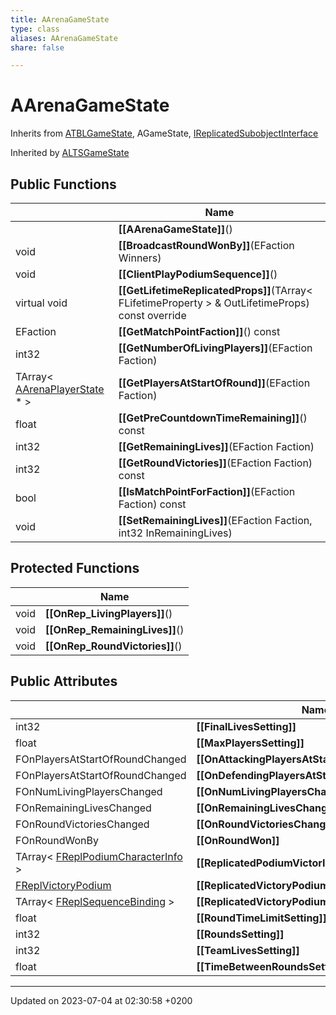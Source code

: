 ```yaml
---
title: AArenaGameState
type: class
aliases: AArenaGameState
share: false

---
```


# AArenaGameState





Inherits from [ATBLGameState](/docs/SDK/Source/Classes/classATBLGameState.md), AGameState, [IReplicatedSubobjectInterface](/docs/SDK/Source/Classes/classIReplicatedSubobjectInterface.md)

Inherited by [ALTSGameState](/docs/SDK/Source/Classes/classALTSGameState.md)

## Public Functions

|                | Name           |
| -------------- | -------------- |
| | **[[AArenaGameState]]**() |
| void | **[[BroadcastRoundWonBy]]**(EFaction Winners) |
| void | **[[ClientPlayPodiumSequence]]**() |
| virtual void | **[[GetLifetimeReplicatedProps]]**(TArray< FLifetimeProperty > & OutLifetimeProps) const override |
| EFaction | **[[GetMatchPointFaction]]**() const |
| int32 | **[[GetNumberOfLivingPlayers]]**(EFaction Faction) |
| TArray< [AArenaPlayerState](/docs/SDK/Source/Classes/classAArenaPlayerState.md) * > | **[[GetPlayersAtStartOfRound]]**(EFaction Faction) |
| float | **[[GetPreCountdownTimeRemaining]]**() const |
| int32 | **[[GetRemainingLives]]**(EFaction Faction) |
| int32 | **[[GetRoundVictories]]**(EFaction Faction) const |
| bool | **[[IsMatchPointForFaction]]**(EFaction Faction) const |
| void | **[[SetRemainingLives]]**(EFaction Faction, int32 InRemainingLives) |

## Protected Functions

|                | Name           |
| -------------- | -------------- |
| void | **[[OnRep_LivingPlayers]]**() |
| void | **[[OnRep_RemainingLives]]**() |
| void | **[[OnRep_RoundVictories]]**() |

## Public Attributes

|                | Name           |
| -------------- | -------------- |
| int32 | **[[FinalLivesSetting]]**  |
| float | **[[MaxPlayersSetting]]**  |
| FOnPlayersAtStartOfRoundChanged | **[[OnAttackingPlayersAtStartOfRoundChanged]]**  |
| FOnPlayersAtStartOfRoundChanged | **[[OnDefendingPlayersAtStartOfRoundChanged]]**  |
| FOnNumLivingPlayersChanged | **[[OnNumLivingPlayersChanged]]**  |
| FOnRemainingLivesChanged | **[[OnRemainingLivesChanged]]**  |
| FOnRoundVictoriesChanged | **[[OnRoundVictoriesChanged]]**  |
| FOnRoundWonBy | **[[OnRoundWon]]**  |
| TArray< [FReplPodiumCharacterInfo](/docs/SDK/Source/Classes/structFReplPodiumCharacterInfo.md) > | **[[ReplicatedPodiumVictorInfos]]**  |
| [FReplVictoryPodium](/docs/SDK/Source/Classes/structFReplVictoryPodium.md) | **[[ReplicatedVictoryPodium]]**  |
| TArray< [FReplSequenceBinding](/docs/SDK/Source/Classes/structFReplSequenceBinding.md) > | **[[ReplicatedVictoryPodiumBindings]]**  |
| float | **[[RoundTimeLimitSetting]]**  |
| int32 | **[[RoundsSetting]]**  |
| int32 | **[[TeamLivesSetting]]**  |
| float | **[[TimeBetweenRoundsSetting]]**  |

-------------------------------

Updated on 2023-07-04 at 02:30:58 +0200